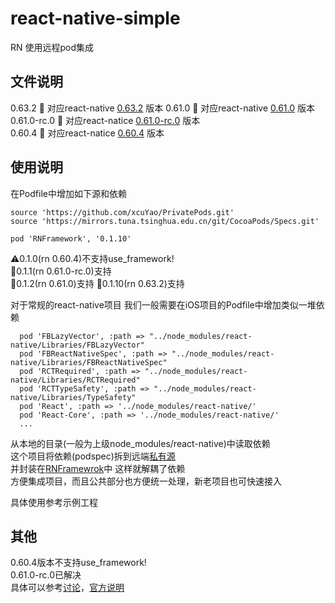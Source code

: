 # react-native-simple
RN 使用远程pod集成

## 文件说明

0.63.2 📁 对应react-native [0.63.2](https://github.com/facebook/react-native/tree/v0.63.2) 版本
0.61.0 📁 对应react-native [0.61.0](https://github.com/facebook/react-native/tree/v0.61.0) 版本
0.61.0-rc.0 📁 对应react-natice [0.61.0-rc.0](https://github.com/facebook/react-native/releases/tag/v0.61.0-rc.0) 版本  
0.60.4 📁 对应react-natice [0.60.4](https://github.com/facebook/react-native/releases/tag/v0.60.4) 版本  

## 使用说明
在Podfile中增加如下源和依赖
```
source 'https://github.com/xcuYao/PrivatePods.git'
source 'https://mirrors.tuna.tsinghua.edu.cn/git/CocoaPods/Specs.git'

pod 'RNFramework', '0.1.10'
```
⚠️0.1.0(rn 0.60.4)不支持use_framework!  
🐙0.1.1(rn 0.61.0-rc.0)支持  
🐙0.1.2(rn 0.61.0)支持
🐙0.1.10(rn 0.63.2)支持

对于常规的react-native项目 我们一般需要在iOS项目的Podfile中增加类似一堆依赖
```
  pod 'FBLazyVector', :path => "../node_modules/react-native/Libraries/FBLazyVector"
  pod 'FBReactNativeSpec', :path => "../node_modules/react-native/Libraries/FBReactNativeSpec"
  pod 'RCTRequired', :path => "../node_modules/react-native/Libraries/RCTRequired"
  pod 'RCTTypeSafety', :path => "../node_modules/react-native/Libraries/TypeSafety"
  pod 'React', :path => '../node_modules/react-native/'
  pod 'React-Core', :path => '../node_modules/react-native/'
  ...
```

从本地的目录(一般为上级node_modules/react-native)中读取依赖  
这个项目将依赖(podspec)拆到远端[私有源](https://github.com/xcuYao/PrivatePods)  
并封装在[RNFramewrok](https://github.com/xcuYao/PrivatePods/blob/master/RNFramework/0.1.2/RNFramework.podspec)中 这样就解耦了依赖  
方便集成项目，而且公共部分也方便统一处理，新老项目也可快速接入  

具体使用参考示例工程

## 其他
0.60.4版本不支持use_framework!  
0.61.0-rc.0已解决  
具体可以参考[讨论](https://github.com/facebook/react-native/issues/25349)，[官方说明](https://github.com/facebook/react-native/releases)
